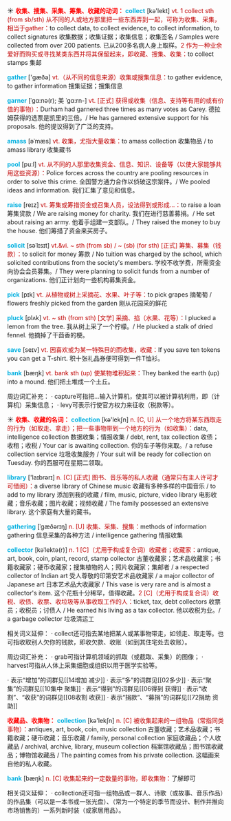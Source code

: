 ☀ <font color="red">**收集、搜集、采集、筹集、收藏的动词：**</font>
<font color="sky blue">**collect**</font> [kə'lekt] 
<font color="#c00000">vt. 1 collect sth (from sb/sth) 从不同的人或地方那里把一些东西弄到一起，可称为收集、采集，相当于gather：</font>to collect data, to collect evidence, to collect information, to collect signatures 收集数据；收集证据；收集信息；收集签名 / Samples were collected from over 200 patients. 已从200多名病人身上取样。<font color="#c00000">2 作为一种业余爱好而购买或寻找某类东西并将其保留起来，即收藏、搜集、收集：</font>to collect stamps 集邮

<font color="sky blue">**gather**</font> ['ɡæðə] 
<font color="#c00000">vt.（从不同的信息来源）收集或搜集信息：</font>to gather evidence, to gather information 搜集证据；搜集信息
           
<font color="sky blue">**garner**</font> [ˈgɑ:nə(r); 美 ˈgɑ:rn-]
<font color="#c00000">vt. [正式] 获得或收集（信息、支持等有用的或有价值的事物）：</font>Durham had garnered three times as many votes as Carey. 德拉姆获得的选票是凯里的三倍。/ He has garnered extensive support for his proposals. 他的提议得到了广泛的支持。
           
<font color="sky blue">**amass**</font> [əˈmæs]
<font color="#c00000">vt. 收集，尤指大量收集：</font>to amass collection 收集物品 / to amass library 收集藏书

<font color="sky blue">**pool**</font> [pu:l] 
<font color="#c00000">vt. 从不同的人那里收集资金、信息、知识、设备等（以使大家能够共用这些资源）：</font>Police forces across the country are pooling resources in order to solve this crime. 全国警方通力合作以侦破这宗案件。/ We pooled ideas and information. 我们汇集了意见和信息。

<font color="sky blue">**raise**</font> [reɪz] 
<font color="#c00000">vt. 筹集或筹措资金或召集人员，设法得到或形成…：</font>to raise a loan 筹集贷款 / We are raising money for charity. 我们在进行慈善募捐。/ He set about raising an army. 他着手组建一支部队。/ They raised the money to buy the house. 他们筹措了资金来买房子。
           
<font color="sky blue">**solicit**</font> [səˈlɪsɪt]
<font color="#c00000">vt.&vi. ~ sth (from sb) / ~ (sb) (for sth) [正式] 筹集、募集（钱款）：</font>to solicit for money 筹款 / No tuition was charged by the school, which solicited contributions from the society's members. 学校不收学费，所需资金向协会会员募集。/ They were planning to solicit funds from a number of organizations. 他们正计划向一些机构募集资金。

<font color="sky blue">**pick**</font> [pɪk] 
<font color="#c00000">vt. 从植物或树上采摘花、水果、叶子等：</font>to pick grapes 摘葡萄 / flowers freshly picked from the garden 刚从花园采的鲜花
           
<font color="sky blue">**pluck**</font> [plʌk]
<font color="#c00000">vt. ~ sth (from sth) [文学] 采摘、掐（水果、花等）：</font>I plucked a lemon from the tree. 我从树上采了一个柠檬。/ He plucked a stalk of dried fennel. 他摘掉了干茴香的梗。

<font color="sky blue">**save**</font> [seɪv] 
<font color="#c00000">vt. 因喜欢或为某一特殊目的而收集，收藏：</font>If you save ten tokens you can get a T-shirt. 积十张礼品券便可得到一件T恤衫。

<font color="sky blue">**bank**</font> [bæŋk] 
<font color="#c00000">vt. bank sth (up) 使某物堆积起来：</font>They banked the earth (up) into a mound. 他们把土堆成一个土丘。

周边词汇补充：
· capture可指把…输入计算机，使其可以被计算机利用，即（计算机）采集信息；
· levy可表示行使官方权力来征收（税款等）。
           
☀ <font color="red">**收集、收藏的名词：**</font>
<font color="sky blue">**collection**</font> [kə'lekʃn] 
<font color="#c00000">n. [C, U] 从一个地方将某东西取走的行为（如取走、拿走）；把一些事物带到一个地方的行为（如收集）：</font>data, intelligence collection 数据收集；情报收集 / debt, rent, tax collection 收债；收租；收税 / Your car is awaiting collection. 你的车子等你来取。/ a refuse collection service 垃圾收集服务 / Your suit will be ready for collection on Tuesday. 你的西服可在星期二领取。

<font color="sky blue">**library**</font> ['laɪbrərɪ] 
<font color="#c00000">n. [C] [正式] 图书、音乐等的私人收藏（通常只有主人许可才可借阅）：</font>a diverse library of Chinese music 收藏有多种多样的中国音乐 / to add to my library 添加到我的收藏 / film, music, picture, video library 电影收藏；音乐收藏；图片收藏；视频收藏 / The family possessed an extensive library. 这个家庭有大量的藏书。
           
<font color="sky blue">**gathering**</font> [ˈgæðərɪŋ]
<font color="#c00000">n. [U] 收集、采集、搜集：</font>methods of information gathering 信息采集的各种方法 / intelligence gathering 情报收集
            
<font color="sky blue">**collector**</font> [kəˈlektə(r)]
<font color="#c00000">n. 1 [C]（尤用于构成复合词）收藏者；收藏家：</font>antique, art, book, coin, plant, record, stamp collector 古董收藏家；艺术品收藏家；书籍收藏家；硬币收藏家；搜集植物的人；照片收藏家；集邮者 / a respected collector of Indian art 受人尊敬的印第安艺术品收藏家 / a major collector of Japanese art 日本艺术品大收藏家 / This vase is very rare and is almost a collector's item. 这个花瓶十分稀罕，值得收藏。<font color="#c00000">2 [C]（尤用于构成复合词）收税、收债、收票、收垃圾等从事收取工作的人：</font>ticket, tax, debt collectors 收票员；收税员；讨债人 / He earned his living as a tax collector. 他以收税为业。/ a garbage collector 垃圾清运工

相关词义延伸：
· collect还可指去某地把某人或某事物带走，如领走、取走等。也可指收取别人欠你的钱款，即收欠款、收账（如到其住宅处去收账）。

周边词汇补充：
· grab可指计算机领域的抓取（或截取、采集）的图像；
· harvest可指从人体上采集细胞或组织以用于医学实验等。

· 表示“增加”的词群见[[14增加 减少]]
· 表示“多”的词群见[[02多少]]
· 表示“聚集”的词群见[[10集中 聚集]]
· 表示“得到”的词群见[[06得到 获得]]
· 表示“收割”、“收获”的词群见[[08收割 收获]]
· 表示“捐款”、“募捐”的词群见[[72捐助 资助]]

<font color="red">**收藏品、收集物：**</font>
<font color="sky blue">**collection**</font> [kə'lekʃn] 
<font color="#c00000">n. [C] 被收集起来的一组物品（常指同类事物）：</font>antiques, art, book, coin, music collection 古董收藏；艺术品收藏；书籍收藏；硬币收藏；音乐收藏 / family, personal collection 家庭收藏品；个人收藏品 / archival, archive, library, museum collection 档案馆收藏品；图书馆收藏品；博物馆收藏品 / The painting comes from his private collection. 这幅画来自他的私人收藏。

<font color="sky blue">**bank**</font> [bæŋk] 
<font color="#c00000">n. [C] 收集起来的一定数量的事物，即收集物：</font>了解即可

相关词义延伸：
· collection还可指一组物品或一群人、诗歌（或故事、音乐作品）的作品集（可以是一本书或一张光盘）、（常为一个特定的季节而设计、制作并推向市场销售的）一系列新时装（或家居用品）。

